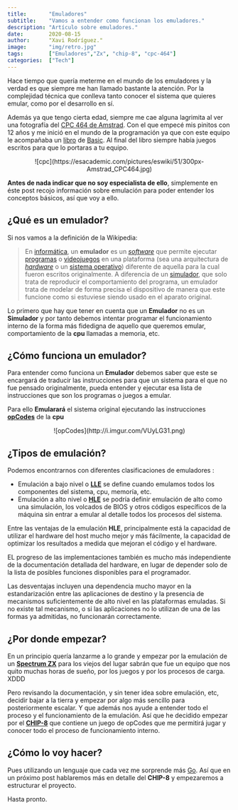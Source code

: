 ```yaml
---
title:       "Emuladores"
subtitle:    "Vamos a entender como funcionan los emuladores."
description: "Artículo sobre emuladores."
date:        2020-08-15
author:      "Xavi Rodríguez."
image:       "img/retro.jpg"
tags:        ["Emuladores","Zx", "chip-8", "cpc-464"]
categories:  ["Tech"]
---
```


Hace tiempo que quería meterme en el mundo de los emuladores y la verdad es que siempre me han llamado bastante la atención.  Por la complejidad técnica que conlleva tanto conocer el sistema que quieres emular, como por el desarrollo en sí.

Además ya que tengo cierta edad, siempre me cae alguna lagrimita al ver una fotografía del [CPC 464 de Amstrad](https://es.wikipedia.org/wiki/Amstrad_CPC_464). 
Con el que empecé mis pinitos con 12 años y me inició en el mundo de la programación  ya que con este equipo le acompañaba un  [libro](http://www.cpcmania.com/Docs/Manuals/Manual%20de%20Usuario%20Amstrad%20CPC%20464.pdf) de [Basic](https://es.wikipedia.org/wiki/BASIC).
Al final del libro siempre había juegos escritos para que lo portaras a tu equipo.
  
<center>![cpc](https://esacademic.com/pictures/eswiki/51/300px-Amstrad_CPC464.jpg)</center>


**Antes de nada indicar que no soy especialista de ello**, simplemente en éste post recojo información sobre emulación para poder entender los conceptos básicos, así que voy a ello.

## ¿Qué es un emulador?
Si nos vamos a la definición de la Wikipedia:

>En [informática](https://es.wikipedia.org/wiki/Inform%C3%A1tica "Informática"), un **emulador** es un _[software](https://es.wikipedia.org/wiki/Software "Software")_ que permite ejecutar [programas](https://es.wikipedia.org/wiki/Programa_inform%C3%A1tico) o [videojuegos](https://es.wikipedia.org/wiki/Videojuego "Videojuego") en una plataforma (sea una arquitectura de _[hardware](https://es.wikipedia.org/wiki/Hardware "Hardware")_ o un [sistema operativo](https://es.wikipedia.org/wiki/Sistema_operativo "Sistema operativo")) diferente de aquella para la cual fueron escritos originalmente. A diferencia de un [simulador](https://es.wikipedia.org/wiki/Simulador "Simulador"), que solo trata de reproducir el comportamiento del programa, un emulador trata de modelar de forma precisa el dispositivo de manera que este funcione como si estuviese siendo usado en el aparato original.

Lo primero que hay que tener en cuenta que un **Emulador** no es un **Simulador** y por tanto debemos intentar programar el funcionamiento interno de la forma más fidedigna  de aquello que queremos emular, comportamiento de la **cpu** llamadas a memoria, etc.

## ¿Cómo funciona un emulador?
Para entender como funciona un **Emulador** debemos saber que este se encargará de traducir las instrucciones para que un sistema para el que no fue pensado originalmente, pueda  entender y ejecutar  esa lista de instrucciones que son los programas o juegos a emular.

Para ello **Emularará** el sistema original  ejecutando las  instrucciones **[opCodes](https://es.wikipedia.org/wiki/C%C3%B3digo_de_operaci%C3%B3n)** de la **cpu**


<center> 
![opCodes](http://i.imgur.com/VUyLG31.png)
</center>


## ¿Tipos de emulación?
Podemos encontrarnos con diferentes clasificaciones de emuladores :

 - Emulación a bajo nivel o **[LLE](http://emulation.gametechwiki.com/index.php/High/Low_level_emulation)** se define cuando emulamos todos los componentes del sistema, cpu, memoría, etc.
 - Emulación a alto nivel o **[HLE](http://emulation.gametechwiki.com/index.php/High/Low_level_emulation)** se podría definir emulación de alto como una simulación, los volcados de BIOS y otros códigos específicos de la máquina sin entrar a emular al detalle todos los procesos del sistema.

Entre las ventajas de la emulación  **HLE**, principalmente está la capacidad de utilizar el hardware del host mucho mejor y más fácilmente, la capacidad de optimizar los resultados a medida que mejoran el código y el hardware.

 EL progreso de las implementaciones también es mucho más independiente de la documentación detallada del hardware, en lugar de depender solo de la lista de posibles funciones disponibles para el programador.

Las desventajas incluyen una dependencia mucho mayor en la estandarización entre las aplicaciones de destino y la presencia de mecanismos suficientemente de alto nivel en las plataformas emuladas. Si no existe tal mecanismo, o si las aplicaciones no lo utilizan de una de las formas ya admitidas, no funcionarán correctamente.

## ¿Por donde empezar?
En un principio quería lanzarme a lo grande y empezar por la emulación de un **[Spectrum ZX](https://es.wikipedia.org/wiki/Sinclair_ZX_Spectrum)** para los viejos del lugar sabrán que fue un equipo que nos quito muchas horas de sueño, por los juegos y por los procesos de carga. XDDD

Pero revisando la documentación, y sin tener idea sobre emulación, etc, decidir bajar a la tierra y empezar por algo más sencillo para posteriormente escalar. Y que además nos ayude a entender todo el proceso y el funcionamiento de la emulación.
Así que he decidido empezar por el **[CHIP-8](https://es.wikipedia.org/wiki/CHIP-8)** que contiene un juego de opCodes  que me permitirá jugar y conocer todo el proceso de funcionamiento interno.

## ¿Cómo lo voy hacer?

Pues utilizando un lenguaje que cada vez me sorprende más [Go](https://golang.org/).
Así que en un próximo post hablaremos más en detalle del **CHIP-8** y empezaremos a estructurar el proyecto. 

Hasta pronto.